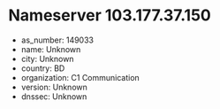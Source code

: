 # Nameserver 103.177.37.150

* as_number: 149033
* name: Unknown
* city: Unknown
* country: BD
* organization: C1 Communication
* version: Unknown
* dnssec: Unknown
